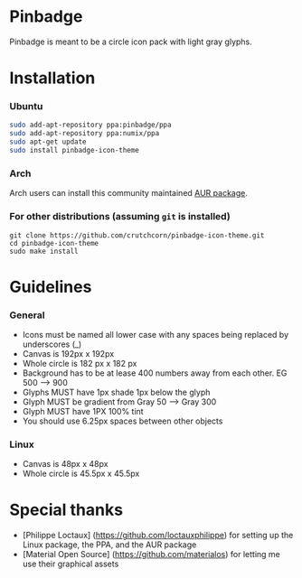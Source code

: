 # Pinbadge
Pinbadge is meant to be a circle icon pack with light gray glyphs.

# Installation
### Ubuntu
```bash
sudo add-apt-repository ppa:pinbadge/ppa
sudo add-apt-repository ppa:numix/ppa
sudo apt-get update
sudo install pinbadge-icon-theme
```

### Arch
Arch users can install this community maintained [AUR package](https://aur.archlinux.org/packages/pinbadge-icon-theme/).

### For other distributions (assuming `git` is installed)
```
git clone https://github.com/crutchcorn/pinbadge-icon-theme.git
cd pinbadge-icon-theme
sudo make install
```

# Guidelines
### General
* Icons must be named all lower case with any spaces being replaced by underscores (_)
* Canvas is 192px x 192px
* Whole circle is 182 px x 182 px
* Background has to be at lease 400 numbers away from each other. EG 500 --> 900
* Glyphs MUST have 1px shade 1px below the glyph
* Glyph MUST be gradient from Gray 50 --> Gray 300
* Glyph MUST have 1PX 100% tint
* You should use 6.25px spaces between other objects

### Linux
* Canvas is 48px x 48px
* Whole circle is 45.5px x 45.5px

# Special thanks
* [Philippe Loctaux] (https://github.com/loctauxphilippe) for setting up the Linux package, the PPA, and the AUR package
* [Material Open Source] (https://github.com/materialos) for letting me use their graphical assets
